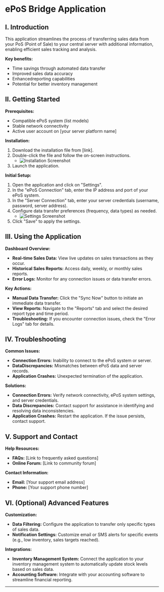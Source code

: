 # ePoS Bridge Application

## I. Introduction

This application streamlines the process of transferring sales data from your PoS (Point of Sale) to your central server with additional information, enabling efficient sales tracking and analysis.

**Key benefits:**
* Time savings through automated data transfer
* Improved sales data accuracy
* Enhancedreporting capabilities
* Potential for better inventory management

## II. Getting Started

**Prerequisites:**
* Compatible ePoS system (list models)
* Stable network connectivity
* Active user account on [your server platform name]

**Installation:**
1. Download the installation file from [link].
2. Double-click the file and follow the on-screen instructions.
    * ![Installation Screenshot](path/to/installation_screenshot.png)
3. Launch the application.

**Initial Setup:**
1. Open the application and click on "Settings".
2. In the "ePoS Connection" tab, enter the IP address and port of your ePoS system.
3. In the "Server Connection" tab, enter your server credentials (username, password, server address).
4. Configure data transfer preferences (frequency, data types) as needed.
    * ![Settings Screenshot](path/to/settings_screenshot.png)
5. Click "Save" to apply the settings.

## III. Using the Application

**Dashboard Overview:**
* **Real-time Sales Data:** View live updates on sales transactions as they occur.
* **Historical Sales Reports:** Access daily, weekly, or monthly sales reports.
* **Error Logs:** Monitor for any connection issues or data transfer errors.

**Key Actions:**
* **Manual Data Transfer:** Click the "Sync Now" button to initiate an immediate data transfer.
* **View Reports:** Navigate to the "Reports" tab and select the desired report type and time period.
* **Troubleshooting:** If you encounter connection issues, check the "Error Logs" tab for details.

## IV. Troubleshooting

**Common Issues:**
* **Connection Errors:**  Inability to connect to the ePoS system or server.
* **DataDiscrepancies:** Mismatches between ePoS data and server records.
* **Application Crashes:** Unexpected termination of the application.

**Solutions:**
* **Connection Errors:** Verify network connectivity, ePoS system settings, and server credentials.
* **Data Discrepancies:** Contact support for assistance in identifying and resolving data inconsistencies.
* **Application Crashes:** Restart the application. If the issue persists, contact support.

## V. Support and Contact

**Help Resources:**
* **FAQs:** [Link to frequently asked questions]
* **Online Forum:** [Link to community forum]

**Contact Information:**
* **Email:** [Your support email address]
* **Phone:** [Your support phone number]

## VI. (Optional) Advanced Features

**Customization:**
* **Data Filtering:**  Configure the application to transfer only specific types of sales data.
* **Notification Settings:**  Customize email or SMS alerts for specific events (e.g., low inventory, sales targets reached).

**Integrations:**
* **Inventory Management System:**  Connect the application to your inventory management system to automatically update stock levels based on sales data.
* **Accounting Software:**  Integrate with your accounting software to streamline financial reporting.

---